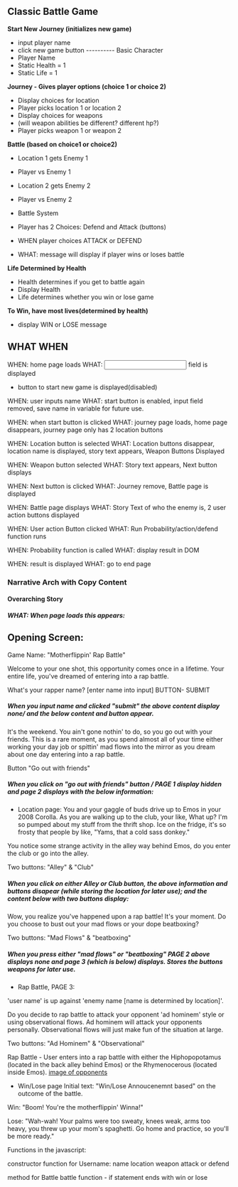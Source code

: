 ## Classic Battle Game

**Start New Journey (initializes new game)**

- input player name
- click new game button
---------- Basic Character
- Player Name
- Static Health = 1
- Static Life = 1



**Journey - Gives player options (choice 1 or choice 2)**
- Display choices for location
- Player picks location 1 or location 2
- Display choices for weapons
- (will weapon abilities be different? different hp?)
- Player picks weapon 1 or weapon 2



**Battle (based on choice1 or choice2)**
- Location 1 gets Enemy 1
- Player vs Enemy 1

- Location 2 gets Enemy 2
- Player vs Enemy 2

- Battle System
- Player has 2 Choices: Defend and Attack (buttons)
- WHEN player choices ATTACK or DEFEND
- WHAT: message will display if player wins or loses battle

**Life Determined by Health**
- Health determines if you get to battle again
- Display Health
- Life determines whether you win or lose game


**To Win, have most lives(determined by health)**
- display WIN or LOSE message

## WHAT WHEN
WHEN: home page loads
WHAT: <input> field is displayed
- button to start new game is displayed(disabled)


WHEN: user inputs name
WHAT: start button is enabled, input field removed, save name in variable for future use.

WHEN: when start button is clicked
WHAT: journey page loads, home page disappears, journey page only has 2 location buttons

WHEN: Location button is selected
WHAT: Location buttons disappear, location name is displayed, story text appears, Weapon Buttons Displayed

WHEN: Weapon button selected
WHAT: Story text appears, Next button displays

WHEN: Next button is clicked
WHAT: Journey remove, Battle page is displayed

WHEN: Battle page displays
WHAT: Story Text of who the enemy is, 2 user action buttons displayed

WHEN: User action Button clicked
WHAT: Run Probability/action/defend function runs

WHEN: Probability function is called
WHAT: display result in DOM

WHEN: result is displayed
WHAT: go to end page

### Narrative Arch with Copy Content
#### Overarching Story

##### WHAT: When page loads this appears:

## Opening Screen:
Game Name: "Motherflippin' Rap Battle"

Welcome to your one shot, this opportunity comes once in a lifetime. Your entire life, you've dreamed of entering into a rap battle.

What's your rapper name? [enter name into input]
BUTTON- SUBMIT

##### When you input name and clicked "submit" the above content display none/ and the below content and button appear.

It's the weekend. You ain't gone nothin' to do, so you go out with your friends. This is a rare moment, as you spend almost all of your time either working your day job or spittin' mad flows into the mirror as you dream about one day entering into a rap battle.

Button "Go out with friends"

##### When you click on "go out with friends" button / PAGE 1 display hidden and page 2 displays with the below information:

* Location page:
You and your gaggle of buds drive up to Emos in your 2008 Corolla. As you are walking up to the club, your like, What up? I'm so pumped about my stuff from the thrift shop. Ice on the fridge, it's so frosty that people by like, "Yams, that a cold sass donkey."

You notice some strange activity in the alley way behind Emos, do you enter the club or go into the alley.

Two buttons: "Alley" & "Club"

##### When you click on either Alley or Club button, the above information and buttons disapear (while storing the location for later use); and the content below with two buttons display:

Wow, you realize you've happened upon a rap battle! It's your moment. Do you choose to bust out your mad flows or your dope beatboxing?

Two buttons: "Mad Flows" & "beatboxing"

##### When you press either "mad flows" or "beatboxing" PAGE 2 above displays none and page 3 (which is below) displays. Stores the buttons weapons for later use.

* Rap Battle, PAGE 3:

'user name' is up against 'enemy name [name is determined by location]'.

Do you decide to rap battle to attack your opponent 'ad hominem' style or using observational flows. Ad hominem will attack your opponents personally. Observational flows will just make fun of the situation at large.

Two buttons:
"Ad Hominem" & "Observational"



Rap Battle - User enters into a rap battle with either the Hiphopopotamus (located in the back alley behind Emos) or the Rhymenocerous (located inside Emos).
[image of opponents](http://img13.deviantart.net/ef22/i/2014/002/3/4/hiphopopotamus_vs_rhymenocerous_by_renegade21-d70gv3v.jpg)

* Win/Lose page
Initial text:
"Win/Lose Annoucenemnt based" on the outcome of the battle.

Win: "Boom! You're the motherflippin' Winna!"

Lose: "Wah-wah! Your palms were too sweaty, knees weak, arms too heavy,
you threw up your mom's spaghetti. Go home and practice, so you'll
be more ready."



Functions in the javascript:

constructor function for Username:
    name
    location
    weapon
    attack or defend

method for Battle
    battle function - if statement ends with win or lose    

